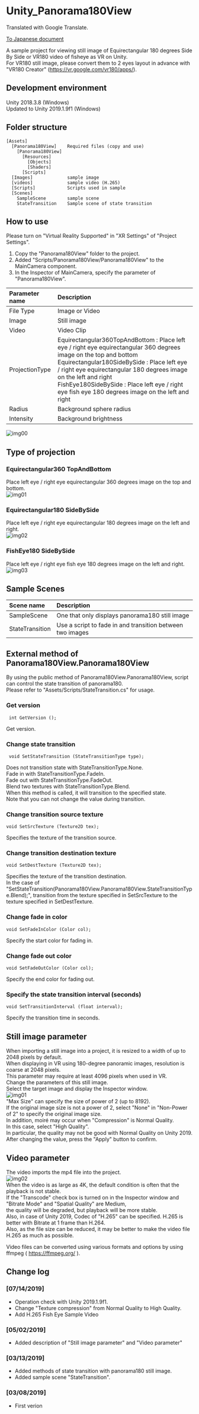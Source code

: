 # Unity_Panorama180View
Translated with Google Translate.    

[To Japanese document](README_jp.md)    

A sample project for viewing still image of Equirectangular 180 degrees Side By Side or VR180 video of fisheye as VR on Unity.    
For VR180 still image, please convert them to 2 eyes layout in advance with "VR180 Creator" (https://vr.google.com/vr180/apps/).    

## Development environment

Unity 2018.3.8 (Windows)     
Updated to Unity 2019.1.9f1 (Windows)     

## Folder structure

    [Assets]    
      [Panorama180View]    Required files (copy and use)    
        [Panorama180View]
          [Resources]
            [Objects]
            [Shaders]
          [Scripts]
      [Images]             sample image
      [videos]             sample video (H.265)
      [Scripts]            Scripts used in sample      
      [Scenes]
        SampleScene        sample scene    
        StateTransition    Sample scene of state transition

## How to use

Please turn on "Virtual Reality Supported" in "XR Settings" of "Project Settings".    

1. Copy the "Panorama180View" folder to the project.    
2. Added "Scripts/Panorama180View/Panorama180View" to the MainCamera component.    
3. In the Inspector of MainCamera, specify the parameter of "Panorama180View".    

| Parameter name| Description |
| :--- | :--- |
|File Type|Image or Video |
|Image|Still image|
|Video|Video Clip|
|ProjectionType|Equirectangular360TopAndBottom : Place left eye / right eye equirectangular 360 degrees image on the top and bottom<br>Equirectangular180SideBySide : Place left eye / right eye equirectangular 180 degrees image on the left and right<br>FishEye180SideBySide : Place left eye / right eye fish eye 180 degrees image on the left and right<br>|
|Radius|Background sphere radius|
|Intensity|Background brightness|

![img00](images/p180view_img_00.jpg)    

## Type of projection

### Equirectangular360 TopAndBottom

Place left eye / right eye equirectangular 360 degrees image on the top and bottom.    
![img01](images/background_vr180_type_01.jpg)    

### Equirectangular180 SideBySide

Place left eye / right eye equirectangular 180 degrees image on the left and right.    
![img02](images/background_vr180_type_02.jpg)    

### FishEye180 SideBySide

Place left eye / right eye fish eye 180 degrees image on the left and right.    
![img03](images/background_vr180_type_03.jpg)    

## Sample Scenes

| Scene name | Description |
| :--- | :--- |
| SampleScene | One that only displays panorama180 still image |
| StateTransition | Use a script to fade in and transition between two images |

## External method of Panorama180View.Panorama180View

By using the public method of Panorama180View.Panorama180View, script can control the state transition of panorama180.     
Please refer to "Assets/Scripts/StateTransition.cs" for usage.    

### Get version

     int GetVersion ();     

Get version.

### Change state transition 

     void SetStateTransition (StateTransitionType type);

Does not transition state with StateTransitionType.None.    
Fade in with StateTransitionType.FadeIn.   
Fade out with StateTransitionType.FadeOut.   
Blend two textures with StateTransitionType.Blend.   
When this method is called, it will transition to the specified state.    
Note that you can not change the value during transition.     

### Change transition source texture

    void SetSrcTexture (Texture2D tex);    

Specifies the texture of the transition source.    

### Change transition destination texture

    void SetDestTexture (Texture2D tex);    

Specifies the texture of the transition destination.    
In the case of "SetStateTransition(Panorama180View.Panorama180View.StateTransitionType.Blend);", transition from the texture specified in SetSrcTexture to the texture specified in SetDestTexture.    


### Change fade in color

    void SetFadeInColor (Color col);    
Specify the start color for fading in.     

### Change fade out color

    void SetFadeOutColor (Color col);    
Specify the end color for fading out.     

### Specify the state transition interval (seconds)

    void SetTransitionInterval (float interval);    
Specify the transition time in seconds.    

## Still image parameter

When importing a still image into a project, it is resized to a width of up to 2048 pixels by default.    
When displaying in VR using 180-degree panoramic images, resolution is coarse at 2048 pixels.    
This parameter may require at least 4096 pixels when used in VR.    
Change the parameters of this still image.    
Select the target image and display the Inspector window.     
![img01](images/p180view_img_01.jpg)    
"Max Size" can specify the size of power of 2 (up to 8192).    
If the original image size is not a power of 2, select "None" in "Non-Power of 2" to specify the original image size.    
In addition, moiré may occur when "Compression" is Normal Quality.    
In this case, select "High Quality".    
In particular, the quality may not be good with Normal Quality on Unity 2019.    
After changing the value, press the "Apply" button to confirm.    

## Video parameter

The video imports the mp4 file into the project.   
![img02](images/p180view_img_02.jpg)    
When the video is as large as 4K, the default condition is often that the playback is not stable.     
If the "Transcode" check box is turned on in the Inspector window and "Bitrate Mode" and "Spatial Quality" are Medium,    
the quality will be degraded, but playback will be more stable.    
Also, in case of Unity 2019, Codec of "H.265" can be specified.
H.265 is better with Bitrate at 1 frame than H.264.    
Also, as the file size can be reduced, it may be better to make the video file H.265 as much as possible.    

Video files can be converted using various formats and options by using ffmpeg ( https://ffmpeg.org/ ).    

## Change log

### [07/14/2019]

- Operation check with Unity 2019.1.9f1.
- Change "Texture compression" from Normal Quality to High Quality.
- Add H.265 Fish Eye Sample Video

### [05/02/2019]

- Added description of "Still image parameter" and "Video parameter"    

### [03/13/2019]

- Added methods of state transition with panorama180 still image.    
- Added sample scene "StateTransition".    

### [03/08/2019]

- First verion

